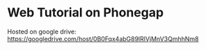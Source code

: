 # Web Tutorial on Phonegap
Hosted on google drive: https://googledrive.com/host/0B0Fqx4abG89lRlVjMnV3QmhhNm8
